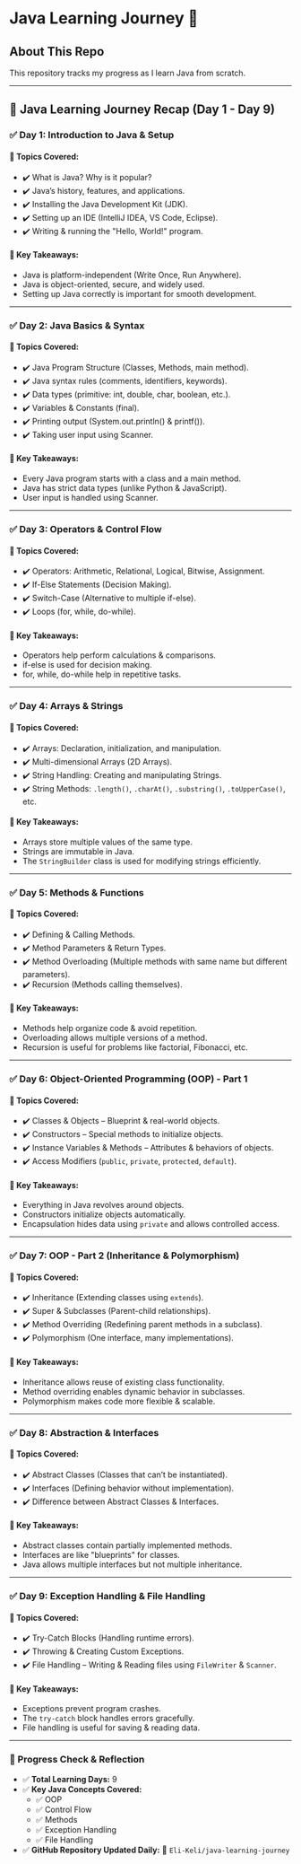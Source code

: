 # Java Learning Journey 🚀
## About This Repo

This repository tracks my progress as I learn Java from scratch.

---

## 📌 Java Learning Journey Recap (Day 1 - Day 9)

### ✅ Day 1: Introduction to Java & Setup

#### 🔹 Topics Covered:
- ✔️ What is Java? Why is it popular?
- ✔️ Java’s history, features, and applications.
- ✔️ Installing the Java Development Kit (JDK).
- ✔️ Setting up an IDE (IntelliJ IDEA, VS Code, Eclipse).
- ✔️ Writing & running the "Hello, World!" program.

#### 🔹 Key Takeaways:
- Java is platform-independent (Write Once, Run Anywhere).
- Java is object-oriented, secure, and widely used.
- Setting up Java correctly is important for smooth development.

---

### ✅ Day 2: Java Basics & Syntax

#### 🔹 Topics Covered:
- ✔️ Java Program Structure (Classes, Methods, main method).
- ✔️ Java syntax rules (comments, identifiers, keywords).
- ✔️ Data types (primitive: int, double, char, boolean, etc.).
- ✔️ Variables & Constants (final).
- ✔️ Printing output (System.out.println() & printf()).
- ✔️ Taking user input using Scanner.

#### 🔹 Key Takeaways:
- Every Java program starts with a class and a main method.
- Java has strict data types (unlike Python & JavaScript).
- User input is handled using Scanner.

---

### ✅ Day 3: Operators & Control Flow

#### 🔹 Topics Covered:
- ✔️ Operators: Arithmetic, Relational, Logical, Bitwise, Assignment.
- ✔️ If-Else Statements (Decision Making).
- ✔️ Switch-Case (Alternative to multiple if-else).
- ✔️ Loops (for, while, do-while).

#### 🔹 Key Takeaways:
- Operators help perform calculations & comparisons.
- if-else is used for decision making.
- for, while, do-while help in repetitive tasks.

---

### ✅ Day 4: Arrays & Strings

#### 🔹 Topics Covered:
- ✔️ Arrays: Declaration, initialization, and manipulation.
- ✔️ Multi-dimensional Arrays (2D Arrays).
- ✔️ String Handling: Creating and manipulating Strings.
- ✔️ String Methods: `.length()`, `.charAt()`, `.substring()`, `.toUpperCase()`, etc.

#### 🔹 Key Takeaways:
- Arrays store multiple values of the same type.
- Strings are immutable in Java.
- The `StringBuilder` class is used for modifying strings efficiently.

---

### ✅ Day 5: Methods & Functions

#### 🔹 Topics Covered:
- ✔️ Defining & Calling Methods.
- ✔️ Method Parameters & Return Types.
- ✔️ Method Overloading (Multiple methods with same name but different parameters).
- ✔️ Recursion (Methods calling themselves).

#### 🔹 Key Takeaways:
- Methods help organize code & avoid repetition.
- Overloading allows multiple versions of a method.
- Recursion is useful for problems like factorial, Fibonacci, etc.

---

### ✅ Day 6: Object-Oriented Programming (OOP) - Part 1

#### 🔹 Topics Covered:
- ✔️ Classes & Objects – Blueprint & real-world objects.
- ✔️ Constructors – Special methods to initialize objects.
- ✔️ Instance Variables & Methods – Attributes & behaviors of objects.
- ✔️ Access Modifiers (`public`, `private`, `protected`, `default`).

#### 🔹 Key Takeaways:
- Everything in Java revolves around objects.
- Constructors initialize objects automatically.
- Encapsulation hides data using `private` and allows controlled access.

---

### ✅ Day 7: OOP - Part 2 (Inheritance & Polymorphism)

#### 🔹 Topics Covered:
- ✔️ Inheritance (Extending classes using `extends`).
- ✔️ Super & Subclasses (Parent-child relationships).
- ✔️ Method Overriding (Redefining parent methods in a subclass).
- ✔️ Polymorphism (One interface, many implementations).

#### 🔹 Key Takeaways:
- Inheritance allows reuse of existing class functionality.
- Method overriding enables dynamic behavior in subclasses.
- Polymorphism makes code more flexible & scalable.

---

### ✅ Day 8: Abstraction & Interfaces

#### 🔹 Topics Covered:
- ✔️ Abstract Classes (Classes that can’t be instantiated).
- ✔️ Interfaces (Defining behavior without implementation).
- ✔️ Difference between Abstract Classes & Interfaces.

#### 🔹 Key Takeaways:
- Abstract classes contain partially implemented methods.
- Interfaces are like "blueprints" for classes.
- Java allows multiple interfaces but not multiple inheritance.

---

### ✅ Day 9: Exception Handling & File Handling

#### 🔹 Topics Covered:
- ✔️ Try-Catch Blocks (Handling runtime errors).
- ✔️ Throwing & Creating Custom Exceptions.
- ✔️ File Handling – Writing & Reading files using `FileWriter` & `Scanner`.

#### 🔹 Key Takeaways:
- Exceptions prevent program crashes.
- The `try-catch` block handles errors gracefully.
- File handling is useful for saving & reading data.

---

### 🚀 Progress Check & Reflection

- ✅ **Total Learning Days:** 9
- ✅ **Key Java Concepts Covered:** 
    - ✅ OOP 
    - ✅ Control Flow 
    - ✅ Methods 
    - ✅ Exception Handling 
    - ✅ File Handling
- ✅ **GitHub Repository Updated Daily:** 📂 `Eli-Keli/java-learning-journey`